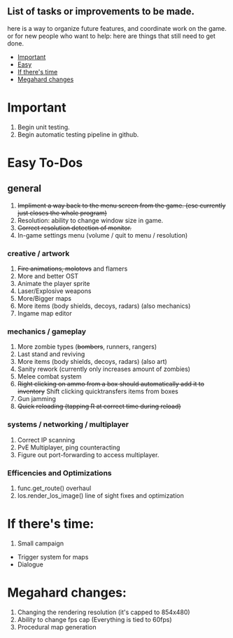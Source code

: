 ## List of tasks or improvements to be made.

here is a way to organize future features, and coordinate work on the game.
or for new people who want to help: here are things that still need to get done.
* [Important](#important)
* [Easy](#easy-to-dos)
* [If there's time](#if-theres-time)
* [Megahard changes](#megahard-changes)

# Important
1. Begin unit testing.
2. Begin automatic testing pipeline in github.

# Easy To-Dos

## general
1. ~~Impliment a way back to the menu screen from the game. (esc currently just closes the whole program)~~
3. Resolution: ability to change window size in game.
4. ~~Correct resolution detection of monitor.~~
5. In-game settings menu (volume / quit to menu / resolution)

### creative / artwork
1. ~~Fire animations, molotovs~~ and flamers
2. More and better OST
3. Animate the player sprite
4. Laser/Explosive weapons
5. More/Bigger maps
6. More items (body shields, decoys, radars) (also mechanics)
7. Ingame map editor

### mechanics / gameplay
1. More zombie types (~~bombers~~, runners, rangers)
2. Last stand and reviving
3. More items (body shields, decoys, radars) (also art)
4. Sanity rework (currently only increases amount of zombies)
5. Melee combat system
6. ~~Right clicking on ammo from a box should automatically add it to inventory~~ Shift clicking quicktransfers items from boxes
7. Gun jamming
8. ~~Quick reloading (tapping R at correct time during reload)~~

### systems / networking / multiplayer
1. Correct IP scanning
2. PvE Multiplayer, ping counteracting
3. Figure out port-forwarding to access multiplayer.

### Efficencies and Optimizations
1. func.get_route() overhaul
2. los.render_los_image() line of sight fixes and optimization


# If there's time:
1. Small campaign
- Trigger system for maps
- Dialogue

# Megahard changes:

1. Changing the rendering resolution (it's capped to 854x480)
2. Ability to change fps cap (Everything is tied to 60fps)
3. Procedural map generation
